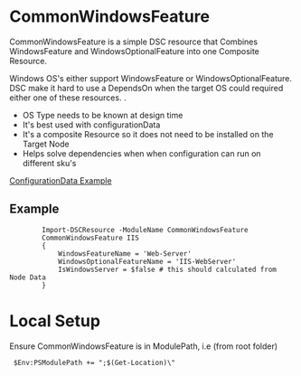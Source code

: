 # CommonWindowsFeature

CommonWindowsFeature is a simple DSC resource that Combines WindowsFeature and WindowsOptionalFeature into one Composite Resource.

Windows OS's either support WindowsFeature or WindowsOptionalFeature. DSC make it hard to use a DependsOn when the target OS could required either one of these resources. .

* OS Type needs to be known at design time
* It's best used with configurationData
* It's a composite Resource so it does not need to be installed on the Target Node
* Helps solve dependencies when when configuration can run on different sku's

[ConfigurationData Example](Examples/ExampleConfigurationData.ps1)

 ## Example
```
        Import-DSCResource -ModuleName CommonWindowsFeature
        CommonWindowsFeature IIS
        {
            WindowsFeatureName = 'Web-Server'
            WindowsOptionalFeatureName = 'IIS-WebServer'
            IsWindowsServer = $false # this should calculated from Node Data
        }

```



# Local Setup
  Ensure CommonWindowsFeature is in ModulePath, i.e (from root folder)
  
```
 $Env:PSModulePath += ";$(Get-Location)\"
```

